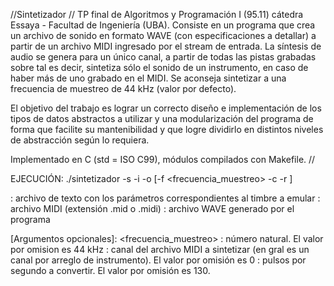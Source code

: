 //Sintetizador
//
TP final de Algoritmos y Programación I (95.11) cátedra Essaya - Facultad de Ingeniería (UBA).
Consiste en un programa que crea un archivo de sonido en formato WAVE (con especificaciones a detallar) a partir de un archivo MIDI ingresado por 
el stream de entrada. La síntesis de audio se genera para un único canal, a partir de todas las pistas grabadas sobre tal es decir, sintetiza sólo el sonido
de un instrumento, en caso de haber más de uno grabado en el MIDI. Se aconseja sintetizar a una frecuencia de muestreo de 44 kHz (valor por defecto).

El objetivo del trabajo es lograr un correcto diseño e implementación de los tipos de datos abstractos a utilizar y una modularización del programa de forma 
que facilite su mantenibilidad y que logre dividirlo en distintos niveles de abstracción según lo requiera.

Implementado en C (std = ISO C99), módulos compilados con Makefile.
//

EJECUCIÓN:
./sintetizador -s <sintetizador> -i <entrada> -o <salida> [-f <frecuencia_muestreo> -c <canal> -r <pps>]

<sintetizador> : archivo de texto con los parámetros correspondientes al timbre a emular
<entrada> : archivo MIDI (extensión .mid o .midi)
<salida> : archivo WAVE generado por el programa

[Argumentos opcionales]:
    <frecuencia_muestreo> : número natural. El valor por omision es 44 kHz 
    <canal> : canal del archivo MIDI a sintetizar (en gral es un canal por arreglo de instrumento). El valor por omisión es 0
    <pps> : pulsos por segundo a convertir. El valor por omisión es 130.
